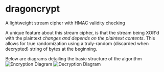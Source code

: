 # dragoncrypt
A lightweight stream cipher with HMAC validity checking

A unique feature about this stream cipher, is that the stream being XOR'd with the plaintext *changes and depends on the plaintext contents*. This allows for true randomization using a truly-random (discarded when decrypted) string of bytes at the beginning.

Below are diagrams detailing the basic structure of the algorithm
![Encryption Diagram](http://mitterdoo.net/u/2019-05/f5531077-6f42-4cc1-9b2a-890dd6ea626e.PNG)
![Decryption Diagram](http://mitterdoo.net/u/2019-05/638fa77a-82d2-4f82-8600-520aa7fe0741.PNG)
